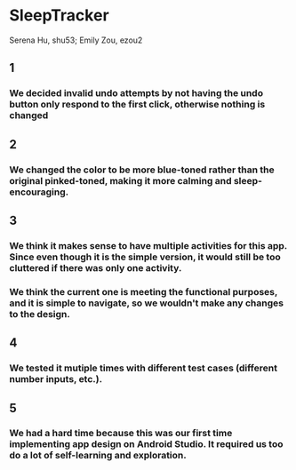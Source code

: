# SleepTracker
Serena Hu, shu53; Emily Zou, ezou2

## 1
### We decided invalid undo attempts by not having the undo button only respond to the first click, otherwise nothing is changed

## 2
### We changed the color to be more blue-toned rather than the original pinked-toned, making it more calming and sleep-encouraging.

## 3
### We think it makes sense to have multiple activities for this app. Since even though it is the simple version, it would still be too cluttered if there was only one activity.
### We think the current one is meeting the functional purposes, and it is simple to navigate, so we wouldn't make any changes to the design.

## 4
### We tested it mutiple times with different test cases (different number inputs, etc.).

## 5
### We had a hard time because this was our first time implementing app design on Android Studio. It required us too do a lot of self-learning and exploration.

